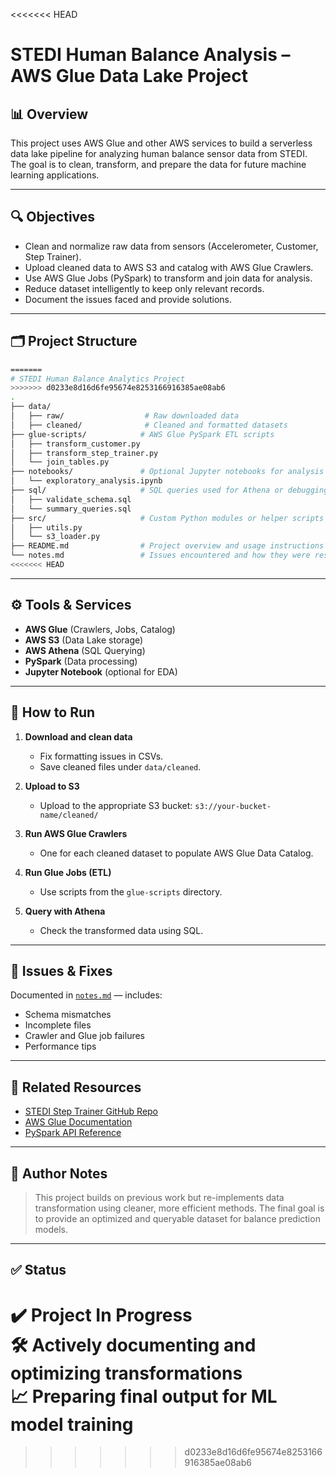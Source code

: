 <<<<<<< HEAD

# STEDI Human Balance Analysis – AWS Glue Data Lake Project

## 📊 Overview

This project uses AWS Glue and other AWS services to build a serverless data lake pipeline for analyzing human balance sensor data from STEDI. The goal is to clean, transform, and prepare the data for future machine learning applications.

---

## 🔍 Objectives

- Clean and normalize raw data from sensors (Accelerometer, Customer, Step Trainer).
- Upload cleaned data to AWS S3 and catalog with AWS Glue Crawlers.
- Use AWS Glue Jobs (PySpark) to transform and join data for analysis.
- Reduce dataset intelligently to keep only relevant records.
- Document the issues faced and provide solutions.

---

## 🗂️ Project Structure

```bash
=======
# STEDI Human Balance Analytics Project
>>>>>>> d0233e8d16d6fe95674e8253166916385ae08ab6
.
├── data/
│   ├── raw/                  # Raw downloaded data
│   ├── cleaned/              # Cleaned and formatted datasets
├── glue-scripts/            # AWS Glue PySpark ETL scripts
│   ├── transform_customer.py
│   ├── transform_step_trainer.py
│   └── join_tables.py
├── notebooks/               # Optional Jupyter notebooks for analysis or prototyping
│   └── exploratory_analysis.ipynb
├── sql/                     # SQL queries used for Athena or debugging
│   ├── validate_schema.sql
│   └── summary_queries.sql
├── src/                     # Custom Python modules or helper scripts
│   ├── utils.py
│   └── s3_loader.py
├── README.md                # Project overview and usage instructions
└── notes.md                 # Issues encountered and how they were resolved
<<<<<<< HEAD
```

---

## ⚙️ Tools & Services

- **AWS Glue** (Crawlers, Jobs, Catalog)
- **AWS S3** (Data Lake storage)
- **AWS Athena** (SQL Querying)
- **PySpark** (Data processing)
- **Jupyter Notebook** (optional for EDA)

---

## 🚀 How to Run

1. **Download and clean data**  
   - Fix formatting issues in CSVs.
   - Save cleaned files under `data/cleaned`.

2. **Upload to S3**  
   - Upload to the appropriate S3 bucket: `s3://your-bucket-name/cleaned/`

3. **Run AWS Glue Crawlers**  
   - One for each cleaned dataset to populate AWS Glue Data Catalog.

4. **Run Glue Jobs (ETL)**  
   - Use scripts from the `glue-scripts` directory.

5. **Query with Athena**  
   - Check the transformed data using SQL.

---

## 🧩 Issues & Fixes

Documented in [`notes.md`](notes.md) — includes:
- Schema mismatches
- Incomplete files
- Crawler and Glue job failures
- Performance tips

---

## 📁 Related Resources

- [STEDI Step Trainer GitHub Repo](#)
- [AWS Glue Documentation](https://docs.aws.amazon.com/glue/index.html)
- [PySpark API Reference](https://spark.apache.org/docs/latest/api/python/)

---

## 🧠 Author Notes

> This project builds on previous work but re-implements data transformation using cleaner, more efficient methods. The final goal is to provide an optimized and queryable dataset for balance prediction models.

---

## ✅ Status

✔️ Project In Progress  
🛠️ Actively documenting and optimizing transformations  
📈 Preparing final output for ML model training
=======

>>>>>>> d0233e8d16d6fe95674e8253166916385ae08ab6
